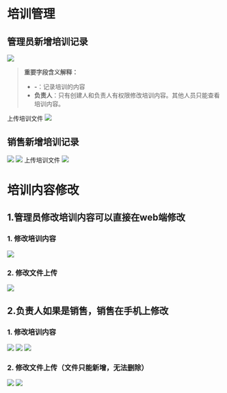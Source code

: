 # 培训管理
## 管理员新增培训记录
![](/assets/未命名1526608771.png)
>**重要字段含义解释：**
>* **-**：记录培训的内容
>* **负责人**：只有创建人和负责人有权限修改培训内容。其他人员只能查看培训内容。

上传培训文件
![](/assets/未命名1526608815.png)

## 销售新增培训记录
![](/assets/未命名1526617144.png)
![](/assets/未命名1526617156.png)
上传培训文件
![](/assets/未命名1526617164.png)

# 培训内容修改
## 1.管理员修改培训内容可以直接在web端修改
### 1. 修改培训内容
![](/assets/未命名1526616808.png)
### 2. 修改文件上传
![](/assets/未命名1526616823.png)
## 2.负责人如果是销售，销售在手机上修改
### 1. 修改培训内容
![](/assets/未命名1526616392.png)
![](/assets/未命名1526616406.png)
![](/assets/未命名1526616450.png)
### 2. 修改文件上传（文件只能新增，无法删除）
![](/assets/未命名1526616739.png)
![](/assets/未命名1526616641.png)
